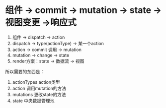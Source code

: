 # 组件 -> commit -> mutation -> state -> 视图变更 ->响应式

1. 组件 -> dispatch -> action
2. dispatch -> type(actionType) -> 某一个action
3. action -> commit 调用 -> mutation
4. mutation -> change -> state
5. render方案：state -> 数据流 -> 视图

所以需要的东西是：
1. actionTypes   action类型
2. action        调用mutation的方法
3. mutations     更改state的方法
4. state         中央数据管理池